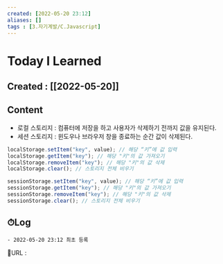 ```yaml
---
created: [2022-05-20 23:12]
aliases: []
tags : [3.자기계발/C.Javascript]
---
```


# Today I Learned
## Created : [[2022-05-20]]
## Content
- 로컬 스토리지 : 컴퓨터에 저장을 하고 사용자가 삭제하기 전까지 값을 유지된다.
- 세션 스토리지 : 윈도우나 브라우저 창을 종료하는 순간 값이 삭제된다.

```Javascript
localStorage.setItem("key", value); // 해당 “키”에 값 입력 
localStorage.getItem("key"); // 해당 "키"의 값 가져오기 
localStorage.removeItem("key"); // 해당 "키"의 값 삭제 
localStorage.clear(); // 스토리지 전체 비우기 

sessionStorage.setItem("key", value); // 해당 “키”에 값 입력 
sessionStorage.getItem("key"); // 해당 "키"의 값 가져오기 
sessionStorage.removeItem("key"); // 해당 "키"의 값 삭제 
sessionStorage.clear(); // 스토리지 전체 비우기
```

## ⏱Log
	- 2022-05-20 23:12 최초 등록


📙URL :